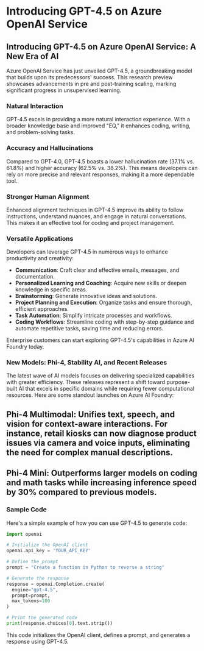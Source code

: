 # Introducing GPT-4.5 on Azure OpenAI Service

## Introducing GPT-4.5 on Azure OpenAI Service: A New Era of AI

Azure OpenAI Service has just unveiled GPT-4.5, a groundbreaking model that builds upon its predecessors' success. This research preview showcases advancements in pre and post-training scaling, marking significant progress in unsupervised learning.

### Natural Interaction
GPT-4.5 excels in providing a more natural interaction experience. With a broader knowledge base and improved "EQ," it enhances coding, writing, and problem-solving tasks. 

### Accuracy and Hallucinations
Compared to GPT-4.0, GPT-4.5 boasts a lower hallucination rate (37.1% vs. 61.8%) and higher accuracy (62.5% vs. 38.2%). This means developers can rely on more precise and relevant responses, making it a more dependable tool.

### Stronger Human Alignment
Enhanced alignment techniques in GPT-4.5 improve its ability to follow instructions, understand nuances, and engage in natural conversations. This makes it an effective tool for coding and project management.

### Versatile Applications
Developers can leverage GPT-4.5 in numerous ways to enhance productivity and creativity:
- **Communication**: Craft clear and effective emails, messages, and documentation.
- **Personalized Learning and Coaching**: Acquire new skills or deepen knowledge in specific areas.
- **Brainstorming**: Generate innovative ideas and solutions.
- **Project Planning and Execution**: Organize tasks and ensure thorough, efficient approaches.
- **Task Automation**: Simplify intricate processes and workflows.
- **Coding Workflows**: Streamline coding with step-by-step guidance and automate repetitive tasks, saving time and reducing errors.

Enterprise customers can start exploring GPT-4.5's capabilities in Azure AI Foundry today.

### New Models: Phi-4, Stability AI, and Recent Releases
The latest wave of AI models focuses on delivering specialized capabilities with greater efficiency. These releases represent a shift toward purpose-built AI that excels in specific domains while requiring fewer computational resources. Here are some standout launches on Azure AI Foundry:

## Phi-4 Multimodal: Unifies text, speech, and vision for context-aware interactions. For instance, retail kiosks can now diagnose product issues via camera and voice inputs, eliminating the need for complex manual descriptions.

## Phi-4 Mini: Outperforms larger models on coding and math tasks while increasing inference speed by 30% compared to previous models.

### Sample Code
Here's a simple example of how you can use GPT-4.5 to generate code:

```python
import openai

# Initialize the OpenAI client
openai.api_key = 'YOUR_API_KEY'

# Define the prompt
prompt = "Create a function in Python to reverse a string"

# Generate the response
response = openai.Completion.create(
  engine="gpt-4.5",
  prompt=prompt,
  max_tokens=100
)

# Print the generated code
print(response.choices[0].text.strip())
```

This code initializes the OpenAI client, defines a prompt, and generates a response using GPT-4.5. 
